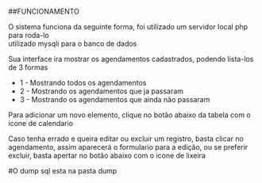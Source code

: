 ##FUNCIONAMENTO

<p>O sistema funciona da seguinte forma, foi utilizado um servidor local php para roda-lo<br>utilizado mysqli para o banco de dados</p>
<p>Sua interface ira mostrar os agendamentos cadastrados, podendo lista-los de 3 formas</p>

<ul>
    <li>1 - Mostrando todos os agendamentos</li>
    <li>2 - Mostrando os agendamentos que ja passaram</li>
    <li>3 - Mostrando os agendamentos que ainda não passaram</li>
</ul>

<p>Para adicionar um novo elemento, clique no botão abaixo da tabela com o icone de calendario</p>
<p>Caso tenha errado e queira editar ou excluir um registro, basta clicar no agendamento, assim aparecerá o formulario para a edição, ou se preferir excluir, basta apertar no botão abaixo com o icone de lixeira</p>

#O dump sql esta na pasta dump
